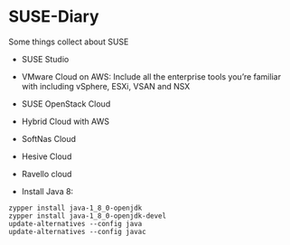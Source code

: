 # SUSE-Diary
Some things collect about SUSE

+ SUSE Studio
+ VMware Cloud on AWS: Include all the enterprise tools you’re familiar with including vSphere, ESXi, VSAN and NSX
+ SUSE OpenStack Cloud
+ Hybrid Cloud with AWS
+ SoftNas Cloud
+ Hesive Cloud
+ Ravello cloud


+ Install Java 8:

```
zypper install java-1_8_0-openjdk
zypper install java-1_8_0-openjdk-devel
update-alternatives --config java
update-alternatives --config javac
```
